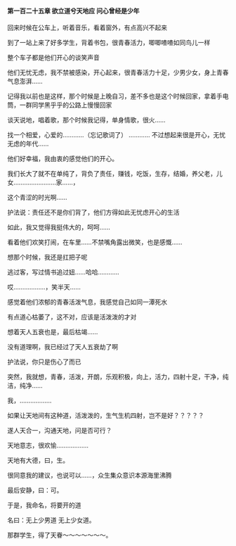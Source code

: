 #### 第一百二十五章 欲立道兮天地应 问心曾经是少年


回来时候在公车上，听着音乐，看着窗外，有点高兴不起来

到了一站上来了好多学生，背着书包，很青春活力，唧唧喳喳如同鸟儿一样

整个车子都是他们开心的谈笑声音

他们无忧无虑，我不禁被感染，开心起来，很青春活力十足，少男少女，身上青春气息澎湃……

记得我以前也是这样，那个时候是上晚自习，差不多也是这个时候回家，拿着手电筒，一群同学黑乎乎的公路上慢慢回家

谈天说地，唱着歌，那个时候我记得，单身情歌，很火……

找一个相爱，心爱的…………（忘记歌词了）
…………
不过想起来很是开心，无忧无虑的年代……

他们好幸福，我由衷的感觉他们的开心。

我们长大了就不在单纯了，背负了责任，赚钱，吃饭，生存，结婚，养父老，儿女……………………家……，

这个青涩的时光啊……

护法说：责任还不是你们背了，他们方得如此无忧虑开心的生活

如此，我又觉得我挺伟大的，呵呵……

看着他们欢笑打闹，在车里……不禁嘴角露出微笑，也是感慨……

想那个时候，我还是扛把子呢

逃过客，写过情书追过妞……哈哈…………

哎………………，笑半天……

感觉着他们浓郁的青春活泼气息，我感觉自己如同一潭死水

有点道心枯萎了，这不对，应该是活泼泼的才对

想着天人五衰也是，最后枯竭……

没有道理啊，我已经过了天人五衰劫了啊

护法说，你只是伤心了而已

突然，我就想，青春，活泼，开朗，乐观积极，向上，活力，四射十足，干净，纯洁，纯净……

我，………………

如果让天地间有这种道，活泼泼的，生气生机四射，岂不是好？？？？？

遂人天合一，沟通天地，问是否可行？

天地意志，很欢愉………………

天地有大德，曰，生。

很同意我的建议，也说可以……，众生集众意识本源海里沸腾

最后安静，曰：可。

于是，我命名，将要开的道

名曰：无上少男道
            无上少女道。

那群学生，得了天眷～～～～～～～。


